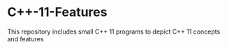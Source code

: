 # C++-11-Features
This repository includes small C++ 11 programs to depict C++ 11 concepts and features
